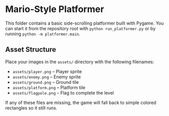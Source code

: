 # Mario-Style Platformer

This folder contains a basic side-scrolling platformer built with Pygame.
You can start it from the repository root with `python run_platformer.py` or
by running `python -m platformer.main`.

## Asset Structure
Place your images in the `assets/` directory with the following filenames:

- `assets/player.png` – Player sprite
- `assets/enemy.png` – Enemy sprite
- `assets/ground.png` – Ground tile
- `assets/platform.png` – Platform tile
- `assets/flagpole.png` – Flag to complete the level

If any of these files are missing, the game will fall back to simple colored
rectangles so it still runs.
